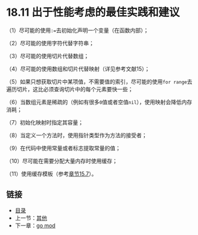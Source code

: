 # 18.11 出于性能考虑的最佳实践和建议

（1）尽可能的使用`:=`去初始化声明一个变量（在函数内部）；

（2）尽可能的使用字符代替字符串；

（3）尽可能的使用切片代替数组；

（4）尽可能的使用数组和切片代替映射（详见参考文献15）；

（5）如果只想获取切片中某项值，不需要值的索引，尽可能的使用`for range`去遍历切片，这比必须查询切片中的每个元素要快一些；

（6）当数组元素是稀疏的（例如有很多`0`值或者空值`nil`），使用映射会降低内存消耗；

（7）初始化映射时指定其容量；

（8）当定义一个方法时，使用指针类型作为方法的接受者；

（9）在代码中使用常量或者标志提取常量的值；

（10）尽可能在需要分配大量内存时使用缓存；

（11）使用缓存模板（参考[章节15.7](15.7.md)）。


## 链接

- [目录](directory.md)
- 上一节：[其他](18.10.md)
- 下一章：[go mod](19.0.md)
